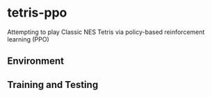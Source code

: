 # tetris-ppo
Attempting to play Classic NES Tetris via policy-based reinforcement learning (PPO)

## Environment


## Training and Testing
